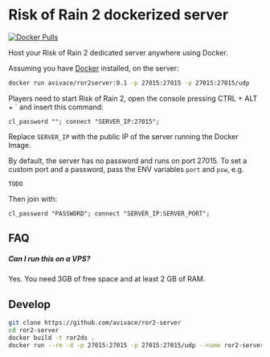 # Risk of Rain 2 dockerized server

[![Docker Pulls](https://img.shields.io/docker/pulls/avivace/ror2server?style=flat-square)](https://hub.docker.com/r/avivace/ror2server)

Host your Risk of Rain 2 dedicated server anywhere using Docker.

Assuming you have [Docker](https://docs.docker.com/get-docker/) installed, on the server:

```bash
docker run avivace/ror2server:0.1 -p 27015:27015 -p 27015:27015/udp
```

Players need to start Risk of Rain 2, open the console pressing CTRL + ALT + \` and insert this command:

```
cl_password ""; connect "SERVER_IP:27015";
```

Replace `SERVER_IP` with the public IP of the server running the Docker Image.

By default, the server has no password and runs on port 27015. To set a custom port and a password, pass the ENV variables `port` and `psw`, e.g.

```
TODO
```

Then join with:

```
cl_password "PASSWORD"; connect "SERVER_IP:SERVER_PORT";
```

## FAQ

##### Can I run this on a VPS?

Yes. You need 3GB of free space and at least 2 GB of RAM.

## Develop

```bash
git clone https://github.com/avivace/ror2-server
cd ror2-server
docker build -t ror2ds .
docker run --rm -d -p 27015:27015 -p 27015:27015/udp --name ror2-server ror2ds
```

